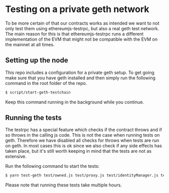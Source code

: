 # Testing on a private geth network
To be more certain of that our contracts works as intended we want to not only test them using ethereumjs-testrpc, but also a real geth test network. The main reason for this is that ethereumjs-testrpc runs a different implementation of the EVM that might not be compatible with the EVM on the mainnet at all times.

## Setting up the node
This repo includes a configuration for a private geth setup. To get going make sure that you have geth installed and then simply run the following command in the root folder of the repo.
```bash
$ script/start-geth-testchain
```
Keep this command running in the background while you continue.

## Running the tests

The testrpc has a special feature which checks if the contract throws and if so throws in the calling js code. This is not the case when running tests on geth. Therefore we have disabled all checks for throws when tests are run on geth. In most cases this is ok since we also check if any side effects has taken place, but it's still worth keeping in mind that the tests are not as extensive.

Run the following command to start the tests:
```bash
$ yarn test-geth test/owned.js test/proxy.js test/identityManager.js test/metaIdentityManager.js test/txRelay.js
```
Please note that running these tests take multiple hours.
